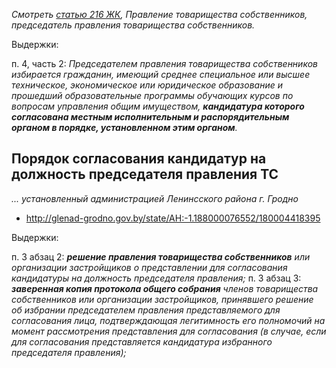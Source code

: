 _Смотреть [статью 216 ЖК](http://www.pravo.by/world_of_law/text.asp?RN=Hk1200428#&Article=216), Правление товарищества собственников, председатель правления товарищества собственников._

Выдержки:

п. 4, часть 2: _Председателем правления товарищества собственников избирается гражданин, имеющий среднее специальное или высшее техническое, экономическое или юридическое образование и прошедший образовательные программы обучающих курсов по вопросам управления общим имуществом, **кандидатура которого согласована местным исполнительным и распорядительным органом в порядке, установленном этим органом**._

## Порядок согласования кандидатур на должность председателя правления ТС

_... установленный администрацией Ленинсского района г. Гродно_

* http://glenad-grodno.gov.by/state/AH:-1.188000076552/180004418395

Выдержки:

п. 3 абзац 2: _**решение правления товарищества собственников** или организации застройщиков о представлении для согласования кандидатуры на должность председателя правления;_
п. 3 абзац 3: _**заверенная копия протокола общего собрания** членов товарищества собственников или организации застройщиков, принявшего решение об избрании председателем правления представляемого для согласования лица, подтверждающая легитимность его полномочий на момент рассмотрения представления для согласования (в случае, если для согласования представляется кандидатура избранного председателя правления);_

